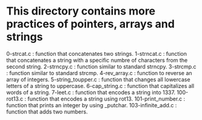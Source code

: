 # This directory contains more practices of pointers, arrays and strings
0-strcat.c : function that concatenates two strings.
1-strncat.c : function that concatenates a string with a specific numbre of characters from the second string.
2-strncpy.c : function similar to standard strncpy.
3-strcmp.c : function similar to standard strcmp.
4-rev_array.c : function to reverse an array of integers.
5-string_toupper.c : function that changes all lowercase letters of a string to uppercase.
6-cap_string.c : function that capitalizes all words of a string.
7-leet.c : function that encodes a string into 1337.
100-rot13.c : function that encodes a string using rot13.
101-print_number.c : function that prints an integer by using _putchar.
103-infinite_add.c : function that adds two numbers.

